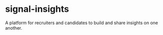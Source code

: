 # signal-insights
A platform for recruiters and candidates to build and share insights on one another.
